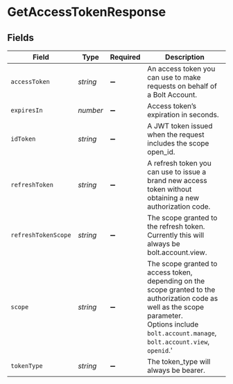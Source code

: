 # GetAccessTokenResponse


## Fields

| Field                                                                                                                                                                                               | Type                                                                                                                                                                                                | Required                                                                                                                                                                                            | Description                                                                                                                                                                                         |
| --------------------------------------------------------------------------------------------------------------------------------------------------------------------------------------------------- | --------------------------------------------------------------------------------------------------------------------------------------------------------------------------------------------------- | --------------------------------------------------------------------------------------------------------------------------------------------------------------------------------------------------- | --------------------------------------------------------------------------------------------------------------------------------------------------------------------------------------------------- |
| `accessToken`                                                                                                                                                                                       | *string*                                                                                                                                                                                            | :heavy_minus_sign:                                                                                                                                                                                  | An access token you can use to make requests on behalf of a Bolt Account.                                                                                                                           |
| `expiresIn`                                                                                                                                                                                         | *number*                                                                                                                                                                                            | :heavy_minus_sign:                                                                                                                                                                                  | Access token’s expiration in seconds.                                                                                                                                                               |
| `idToken`                                                                                                                                                                                           | *string*                                                                                                                                                                                            | :heavy_minus_sign:                                                                                                                                                                                  | A JWT token issued when the request includes the scope open_id.                                                                                                                                     |
| `refreshToken`                                                                                                                                                                                      | *string*                                                                                                                                                                                            | :heavy_minus_sign:                                                                                                                                                                                  | A refresh token you can use to issue a brand new access token without obtaining a new authorization code.                                                                                           |
| `refreshTokenScope`                                                                                                                                                                                 | *string*                                                                                                                                                                                            | :heavy_minus_sign:                                                                                                                                                                                  | The scope granted to the refresh token. Currently this will always be bolt.account.view.                                                                                                            |
| `scope`                                                                                                                                                                                             | *string*                                                                                                                                                                                            | :heavy_minus_sign:                                                                                                                                                                                  | The scope granted to access token, depending on the scope granted to the authorization code as well as the scope parameter.<br/>Options include `bolt.account.manage`, `bolt.account.view`, `openid`.'<br/> |
| `tokenType`                                                                                                                                                                                         | *string*                                                                                                                                                                                            | :heavy_minus_sign:                                                                                                                                                                                  | The token_type will always be bearer.                                                                                                                                                               |